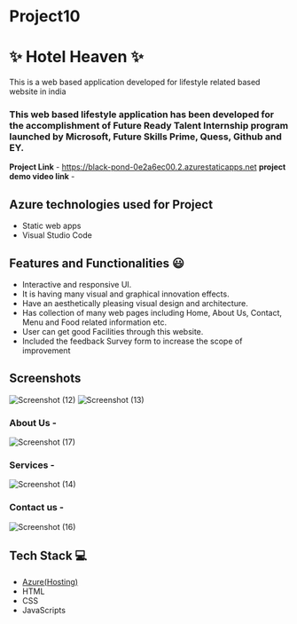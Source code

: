 # Project10
# ✨  Hotel Heaven  ✨

This is a web based application developed for lifestyle related based website in india

### This web based lifestyle application has been developed for the accomplishment of Future Ready Talent Internship program launched by Microsoft, Future Skills Prime, Quess, Github and EY.


**Project Link** - https://black-pond-0e2a6ec00.2.azurestaticapps.net
**project demo video link** - 

## Azure technologies used for Project

- Static web apps
- Visual Studio Code 

## Features and Functionalities 😃

- Interactive and responsive UI.
- It is having many visual and graphical innovation effects.
- Have an aesthetically pleasing visual design and architecture.
- Has collection of many web pages including Home, About Us, Contact, Menu and Food related information etc.
- User can get good Facilities through this website.
- Included the feedback Survey form to increase the scope of improvement 

## Screenshots
![Screenshot (12)](https://user-images.githubusercontent.com/117982271/203395312-6f153c2d-738d-4a5f-ac89-930778b2e112.png)
![Screenshot (13)](https://user-images.githubusercontent.com/117982271/203395782-ee7b16b3-3c29-471b-88dc-4c019a004dda.png)




   

### About Us -
![Screenshot (17)](https://user-images.githubusercontent.com/117982271/203395469-dd35f281-9347-45c8-a5e8-0a99ad404c24.png)



### Services -
![Screenshot (14)](https://user-images.githubusercontent.com/117982271/203395530-0f6c60ba-6340-4cf4-bf89-13cbaebe4c88.png)



### Contact us -
![Screenshot (16)](https://user-images.githubusercontent.com/117982271/203395711-21319b6d-eaef-44fd-8596-ca041ec0cb70.png)




## Tech Stack 💻

- [Azure(Hosting)](https://azure.microsoft.com/en-in/features/azure-portal/)
- HTML
- CSS
- JavaScripts
